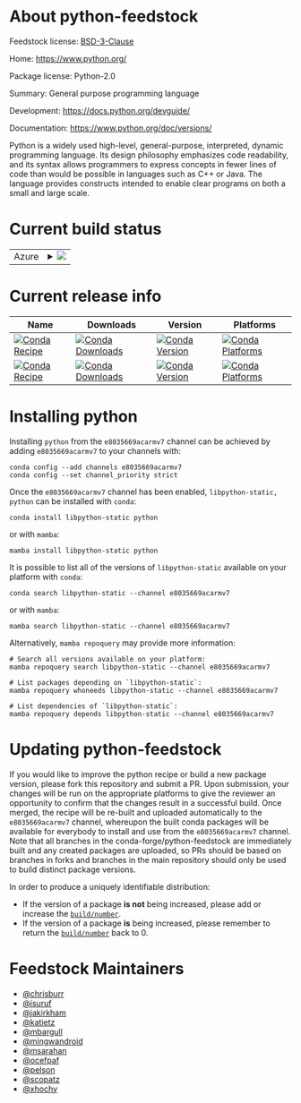 About python-feedstock
======================

Feedstock license: [BSD-3-Clause](https://github.com/conda-forge/python-feedstock/blob/main/LICENSE.txt)

Home: https://www.python.org/

Package license: Python-2.0

Summary: General purpose programming language

Development: https://docs.python.org/devguide/

Documentation: https://www.python.org/doc/versions/

Python is a widely used high-level, general-purpose, interpreted, dynamic
programming language. Its design philosophy emphasizes code
readability, and its syntax allows programmers to express concepts in
fewer lines of code than would be possible in languages such as C++ or
Java. The language provides constructs intended to enable clear programs
on both a small and large scale.


Current build status
====================


<table>
    
  <tr>
    <td>Azure</td>
    <td>
      <details>
        <summary>
          <a href="https://dev.azure.com/conda-forge/feedstock-builds/_build/latest?definitionId=4155&branchName=main">
            <img src="https://dev.azure.com/conda-forge/feedstock-builds/_apis/build/status/python-feedstock?branchName=main">
          </a>
        </summary>
        <table>
          <thead><tr><th>Variant</th><th>Status</th></tr></thead>
          <tbody><tr>
              <td>linux_armv7l</td>
              <td>
                <a href="https://dev.azure.com/conda-forge/feedstock-builds/_build/latest?definitionId=4155&branchName=main">
                  <img src="https://dev.azure.com/conda-forge/feedstock-builds/_apis/build/status/python-feedstock?branchName=main&jobName=linux&configuration=linux%20linux_armv7l_" alt="variant">
                </a>
              </td>
            </tr>
          </tbody>
        </table>
      </details>
    </td>
  </tr>
</table>

Current release info
====================

| Name | Downloads | Version | Platforms |
| --- | --- | --- | --- |
| [![Conda Recipe](https://img.shields.io/badge/recipe-libpython--static-green.svg)](https://anaconda.org/e8035669acarmv7/libpython-static) | [![Conda Downloads](https://img.shields.io/conda/dn/e8035669acarmv7/libpython-static.svg)](https://anaconda.org/e8035669acarmv7/libpython-static) | [![Conda Version](https://img.shields.io/conda/vn/e8035669acarmv7/libpython-static.svg)](https://anaconda.org/e8035669acarmv7/libpython-static) | [![Conda Platforms](https://img.shields.io/conda/pn/e8035669acarmv7/libpython-static.svg)](https://anaconda.org/e8035669acarmv7/libpython-static) |
| [![Conda Recipe](https://img.shields.io/badge/recipe-python-green.svg)](https://anaconda.org/e8035669acarmv7/python) | [![Conda Downloads](https://img.shields.io/conda/dn/e8035669acarmv7/python.svg)](https://anaconda.org/e8035669acarmv7/python) | [![Conda Version](https://img.shields.io/conda/vn/e8035669acarmv7/python.svg)](https://anaconda.org/e8035669acarmv7/python) | [![Conda Platforms](https://img.shields.io/conda/pn/e8035669acarmv7/python.svg)](https://anaconda.org/e8035669acarmv7/python) |

Installing python
=================

Installing `python` from the `e8035669acarmv7` channel can be achieved by adding `e8035669acarmv7` to your channels with:

```
conda config --add channels e8035669acarmv7
conda config --set channel_priority strict
```

Once the `e8035669acarmv7` channel has been enabled, `libpython-static, python` can be installed with `conda`:

```
conda install libpython-static python
```

or with `mamba`:

```
mamba install libpython-static python
```

It is possible to list all of the versions of `libpython-static` available on your platform with `conda`:

```
conda search libpython-static --channel e8035669acarmv7
```

or with `mamba`:

```
mamba search libpython-static --channel e8035669acarmv7
```

Alternatively, `mamba repoquery` may provide more information:

```
# Search all versions available on your platform:
mamba repoquery search libpython-static --channel e8035669acarmv7

# List packages depending on `libpython-static`:
mamba repoquery whoneeds libpython-static --channel e8035669acarmv7

# List dependencies of `libpython-static`:
mamba repoquery depends libpython-static --channel e8035669acarmv7
```




Updating python-feedstock
=========================

If you would like to improve the python recipe or build a new
package version, please fork this repository and submit a PR. Upon submission,
your changes will be run on the appropriate platforms to give the reviewer an
opportunity to confirm that the changes result in a successful build. Once
merged, the recipe will be re-built and uploaded automatically to the
`e8035669acarmv7` channel, whereupon the built conda packages will be available for
everybody to install and use from the `e8035669acarmv7` channel.
Note that all branches in the conda-forge/python-feedstock are
immediately built and any created packages are uploaded, so PRs should be based
on branches in forks and branches in the main repository should only be used to
build distinct package versions.

In order to produce a uniquely identifiable distribution:
 * If the version of a package **is not** being increased, please add or increase
   the [``build/number``](https://docs.conda.io/projects/conda-build/en/latest/resources/define-metadata.html#build-number-and-string).
 * If the version of a package **is** being increased, please remember to return
   the [``build/number``](https://docs.conda.io/projects/conda-build/en/latest/resources/define-metadata.html#build-number-and-string)
   back to 0.

Feedstock Maintainers
=====================

* [@chrisburr](https://github.com/chrisburr/)
* [@isuruf](https://github.com/isuruf/)
* [@jakirkham](https://github.com/jakirkham/)
* [@katietz](https://github.com/katietz/)
* [@mbargull](https://github.com/mbargull/)
* [@mingwandroid](https://github.com/mingwandroid/)
* [@msarahan](https://github.com/msarahan/)
* [@ocefpaf](https://github.com/ocefpaf/)
* [@pelson](https://github.com/pelson/)
* [@scopatz](https://github.com/scopatz/)
* [@xhochy](https://github.com/xhochy/)

